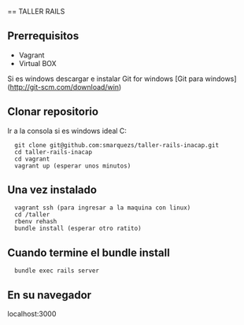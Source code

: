 == TALLER RAILS

## Prerrequisitos
* Vagrant
* Virtual BOX

Si es windows descargar e instalar
Git for windows [Git para windows] (http://git-scm.com/download/win)

## Clonar repositorio
Ir a la consola si es windows ideal C:

```console
  git clone git@github.com:smarquezs/taller-rails-inacap.git
  cd taller-rails-inacap
  cd vagrant
  vagrant up (esperar unos minutos)
```

## Una vez instalado

```console
  vagrant ssh (para ingresar a la maquina con linux)
  cd /taller
  rbenv rehash
  bundle install (esperar otro ratito)
```

## Cuando termine el bundle install

```
  bundle exec rails server
```
## En su navegador

localhost:3000
